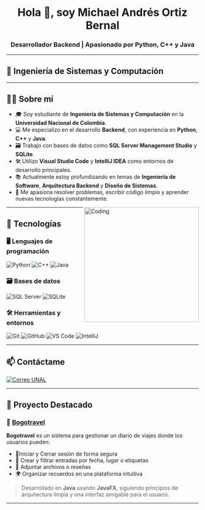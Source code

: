 <h1 align="center">Hola 👋, soy Michael Andrés Ortiz Bernal</h1>
<h3 align="center">Desarrollador Backend | Apasionado por Python, C++ y Java</h3>

---

## 🚀 Ingeniería de Sistemas y Computación

---

## 🧑‍💻 Sobre mí

- 🎓 Soy estudiante de **Ingeniería de Sistemas y Computación** en la **Universidad Nacional de Colombia**.
- 💻 Me especializo en el desarrollo **Backend**, con experiencia en **Python**, **C++** y **Java**.
- 🗃️ Trabajo con bases de datos como **SQL Server Management Studio** y **SQLite**.
- 🛠️ Utilizo **Visual Studio Code** y **IntelliJ IDEA** como entornos de desarrollo principales.
- 📚 Actualmente estoy profundizando en temas de **Ingeniería de Software**, **Arquitectura Backend** y **Diseño de Sistemas**.
- 🌱 Me apasiona resolver problemas, escribir código limpio y aprender nuevas tecnologías constantemente.

<img align="right" alt="Coding" width="300" src="https://cdn.dribbble.com/users/1162077/screenshots/3848914/programmer.gif" />

---

## 🧰 Tecnologías

### 🖥️ Lenguajes de programación

![Python](https://img.shields.io/badge/Python-3776AB?style=for-the-badge&logo=python&logoColor=white)
![C++](https://img.shields.io/badge/C++-00599C?style=for-the-badge&logo=c%2b%2b&logoColor=white)
![Java](https://img.shields.io/badge/Java-ED8B00?style=for-the-badge&logo=java&logoColor=white)

### 🗃️ Bases de datos

![SQL Server](https://img.shields.io/badge/SQL_Server-CC2927?style=for-the-badge&logo=microsoft-sql-server&logoColor=white)
![SQLite](https://img.shields.io/badge/SQLite-07405E?style=for-the-badge&logo=sqlite&logoColor=white)

### 🛠️ Herramientas y entornos

![Git](https://img.shields.io/badge/Git-F05032?style=for-the-badge&logo=git&logoColor=white)
![GitHub](https://img.shields.io/badge/GitHub-181717?style=for-the-badge&logo=github)
![VS Code](https://img.shields.io/badge/VS_Code-007ACC?style=for-the-badge&logo=visual-studio-code&logoColor=white)
![IntelliJ](https://img.shields.io/badge/IntelliJ_IDEA-000000?style=for-the-badge&logo=intellij-idea&logoColor=white)

---

## 📫 Contáctame

[![Correo UNAL](https://img.shields.io/badge/Correo-mortizbe@unal.edu.co-D14836?style=for-the-badge&logo=gmail&logoColor=white)](mailto:mortizbe@unal.edu.co)

---

## 📌 Proyecto Destacado

### 🔹 [Bogotravel](https://github.com/adrianyebid/ingenieria-software1-grupo-naruto)

**Bogotravel** es un sistema para gestionar un diario de viajes donde los usuarios pueden:

- 🔐Iniciar y Cerrar sesión de forma segura
- 📝 Crear y filtrar entradas por fecha, lugar o etiquetas  
- 📎 Adjuntar archivos o reseñas    
- 🌍 Organizar recuerdos en una plataforma intuitiva

> Desarrollado en **Java** usando **JavaFX**, siguiendo principios de arquitectura limpia y una interfaz amigable para el usuario.

---


